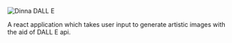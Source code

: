 <!-- #  Dinna DALL E-->
![Dinna DALL E](../dinnaDALLE/client/src/assets/Dinna%20DALL%20E-banner.png)

A react application which takes user input to generate artistic images with the aid of DALL E api.
